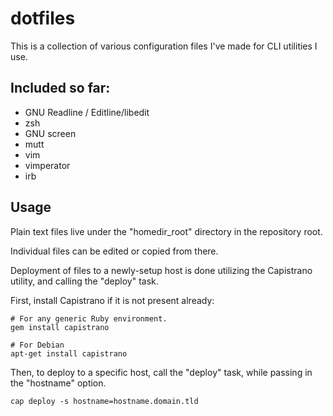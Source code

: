 dotfiles
========

This is a collection of various configuration files I've made for CLI utilities I use.

Included so far:
----------------

* GNU Readline / Editline/libedit
* zsh
* GNU screen
* mutt
* vim
* vimperator
* irb

Usage
-----
Plain text files live under the "homedir_root" directory in the repository
root.

Individual files can be edited or copied from there.

Deployment of files to a newly-setup host is done utilizing the Capistrano utility, and calling the "deploy" task.

First, install Capistrano if it is not present already:

    # For any generic Ruby environment.
    gem install capistrano
    
    # For Debian
    apt-get install capistrano

Then, to deploy to a specific host, call the "deploy" task, while passing in the "hostname" option.

    cap deploy -s hostname=hostname.domain.tld
